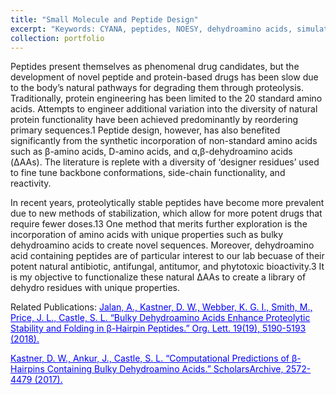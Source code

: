 ```yaml
---
title: "Small Molecule and Peptide Design"
excerpt: "Keywords: CYANA, peptides, NOESY, dehydroamino acids, simulated annealing<img src='/images/betahairpin_2500.png' width='500' height='300'><br/>"
collection: portfolio
---
```


Peptides present themselves as phenomenal drug candidates, but the development of novel peptide and protein-based drugs has been slow due to the body’s natural pathways for degrading them through proteolysis. Traditionally, protein engineering has been limited to the 20 standard amino acids. Attempts to engineer additional variation into the diversity of natural protein functionality have been achieved predominantly by reordering primary sequences.1 Peptide design, however, has also benefited significantly from the synthetic incorporation of non-standard amino acids such as β-amino acids, D-amino acids, and α,β-dehydroamino acids (ΔAAs). The literature is replete with a diversity of ‘designer residues’ used to fine tune backbone conformations, side-chain functionality, and reactivity. 

In recent years, proteolytically stable peptides have become more prevalent due to new methods of stabilization, which allow for more potent drugs that require fewer doses.13 One method that merits further exploration is the incorporation of amino acids with unique properties such as bulky dehydroamino acids to create novel sequences. Moreover, dehydroamino acid containing peptides are of particular interest to our lab becuase of their potent natural antibiotic, antifungal, antitumor, and phytotoxic bioactivity.3 It is my objective to functionalize these natural ΔAAs to create a library of dehydro residues with unique properties.

Related Publications:
<a style="color:blue" href="https://pubs.acs.org/doi/abs/10.1021/acs.orglett.7b02455">Jalan, A., Kastner, D. W., Webber, K. G. I., Smith, M., Price, J. L., Castle, S. L. “Bulky Dehydroamino Acids Enhance Proteolytic Stability and Folding in β-Hairpin Peptides.” Org. Lett. 19(19), 5190-5193 (2018).</a>

<a style="color:blue" href="https://scholarsarchive.byu.edu/library_studentposters_2017/4/">Kastner, D. W., Ankur, J., Castle, S. L. “Computational Predictions of β-Hairpins Containing Bulky Dehydroamino Acids.” ScholarsArchive, 2572-4479 (2017).</a>
